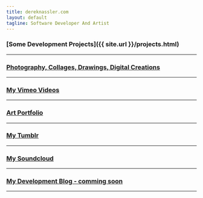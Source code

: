 ```yaml
---
title: dereknassler.com
layout: default
tagline: Software Developer And Artist
---
```


### [Some Development Projects]({{ site.url }}/projects.html)

---

### [Photography, Collages, Drawings, Digital Creations](http://flickr.com/dnassler)

---

### [My Vimeo Videos](http://vimeo.com/dnassler)

---

### [Art Portfolio](http://portfolio.dereknassler.com)

---

### [My Tumblr](http://dnassler.tumblr.com)

---

### [My Soundcloud](http://soundcloud.com/dnassler)

---

### [My Development Blog - comming soon](http://blog.dereknassler.com)

---
